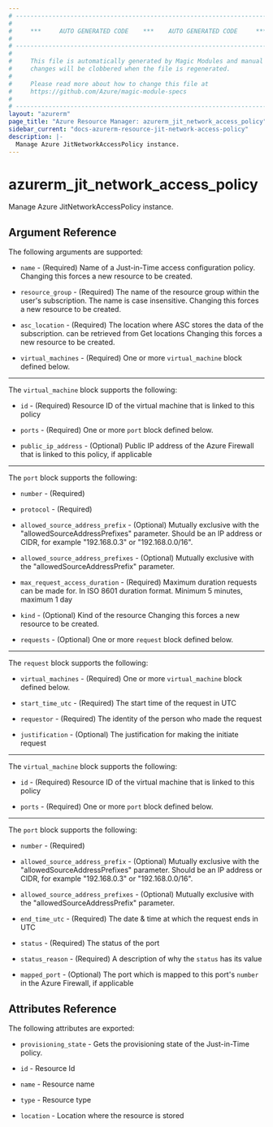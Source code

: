 ```yaml
---
# ----------------------------------------------------------------------------
#
#     ***     AUTO GENERATED CODE    ***    AUTO GENERATED CODE     ***
#
# ----------------------------------------------------------------------------
#
#     This file is automatically generated by Magic Modules and manual
#     changes will be clobbered when the file is regenerated.
#
#     Please read more about how to change this file at
#     https://github.com/Azure/magic-module-specs
#
# ----------------------------------------------------------------------------
layout: "azurerm"
page_title: "Azure Resource Manager: azurerm_jit_network_access_policy"
sidebar_current: "docs-azurerm-resource-jit-network-access-policy"
description: |-
  Manage Azure JitNetworkAccessPolicy instance.
---
```


# azurerm_jit_network_access_policy

Manage Azure JitNetworkAccessPolicy instance.


## Argument Reference

The following arguments are supported:

* `name` - (Required) Name of a Just-in-Time access configuration policy. Changing this forces a new resource to be created.

* `resource_group` - (Required) The name of the resource group within the user's subscription. The name is case insensitive. Changing this forces a new resource to be created.

* `asc_location` - (Required) The location where ASC stores the data of the subscription. can be retrieved from Get locations Changing this forces a new resource to be created.

* `virtual_machines` - (Required) One or more `virtual_machine` block defined below.

---

The `virtual_machine` block supports the following:

* `id` - (Required) Resource ID of the virtual machine that is linked to this policy

* `ports` - (Required) One or more `port` block defined below.

* `public_ip_address` - (Optional) Public IP address of the Azure Firewall that is linked to this policy, if applicable


---

The `port` block supports the following:

* `number` - (Required) 

* `protocol` - (Required) 

* `allowed_source_address_prefix` - (Optional) Mutually exclusive with the "allowedSourceAddressPrefixes" parameter. Should be an IP address or CIDR, for example "192.168.0.3" or "192.168.0.0/16".

* `allowed_source_address_prefixes` - (Optional) Mutually exclusive with the "allowedSourceAddressPrefix" parameter.

* `max_request_access_duration` - (Required) Maximum duration requests can be made for. In ISO 8601 duration format. Minimum 5 minutes, maximum 1 day

* `kind` - (Optional) Kind of the resource Changing this forces a new resource to be created.

* `requests` - (Optional) One or more `request` block defined below.

---

The `request` block supports the following:

* `virtual_machines` - (Required) One or more `virtual_machine` block defined below.

* `start_time_utc` - (Required) The start time of the request in UTC

* `requestor` - (Required) The identity of the person who made the request

* `justification` - (Optional) The justification for making the initiate request


---

The `virtual_machine` block supports the following:

* `id` - (Required) Resource ID of the virtual machine that is linked to this policy

* `ports` - (Required) One or more `port` block defined below.


---

The `port` block supports the following:

* `number` - (Required) 

* `allowed_source_address_prefix` - (Optional) Mutually exclusive with the "allowedSourceAddressPrefixes" parameter. Should be an IP address or CIDR, for example "192.168.0.3" or "192.168.0.0/16".

* `allowed_source_address_prefixes` - (Optional) Mutually exclusive with the "allowedSourceAddressPrefix" parameter.

* `end_time_utc` - (Required) The date & time at which the request ends in UTC

* `status` - (Required) The status of the port

* `status_reason` - (Required) A description of why the `status` has its value

* `mapped_port` - (Optional) The port which is mapped to this port's `number` in the Azure Firewall, if applicable

## Attributes Reference

The following attributes are exported:

* `provisioning_state` - Gets the provisioning state of the Just-in-Time policy.

* `id` - Resource Id

* `name` - Resource name

* `type` - Resource type

* `location` - Location where the resource is stored

